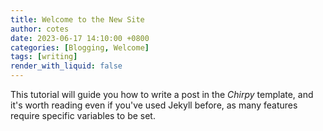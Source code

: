 ```yaml
---
title: Welcome to the New Site
author: cotes
date: 2023-06-17 14:10:00 +0800
categories: [Blogging, Welcome]
tags: [writing]
render_with_liquid: false
---
```


This tutorial will guide you how to write a post in the _Chirpy_ template, and it's worth reading even if you've used Jekyll before, as many features require specific variables to be set.
